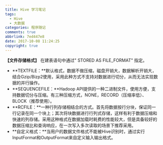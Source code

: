```yaml
---
title: Hive 学习笔记
tags:
  - Hive
  - 大数据
categories: 程序随记
comments: true
abbrlink: 7ed447e8
date: 2017-10-08 11:24:25
copyright: true
---
```

**【文件存储格式】**
在建表语句中通过" STORED AS FILE_FORMAT" 指定。
- **TEXTFILE：**默认格式，数据不做压缩，磁盘开销大，数据解析开销大，结合Gzip/Bizp2使用，采用此种方式不支持对数据进行切分，从而无法实现数据的并行操作。
- **SEQUENCEFILE：**Hadoop API提供的一种二进制文件，使用方便，支持数据切分与压缩。有三种压缩方式，NONE，RECORD（压缩率低）、BLOCK（推荐使用）。
- **RCFILE：**一种行列存储相结合的方式。首先将数据按行分块，保证同一行记录在同一个块上；其次将块数据进行行列式存储，这样有利于数据压缩和快速的列存储。采用这种格式在数据加载时耗费的性能较大，但是具备较好的数据压缩比和查询响应，在一次写入多次读取的场景下推荐采用。
- **自定义格式：**当用户的数据文件格式不能被Hive识别时，通过实行InputFormat和OutputFormat来自定义输入输出格式。
